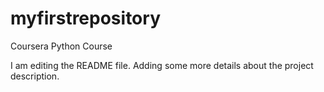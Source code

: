 # myfirstrepository
Coursera Python Course

I am editing the README file. Adding some more details about the project description.
